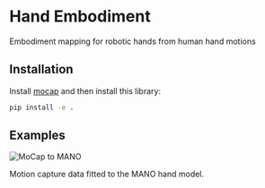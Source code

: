 # Hand Embodiment

Embodiment mapping for robotic hands from human hand motions

## Installation

Install [mocap](https://git.hb.dfki.de/dfki-interaction/mocap) and then
install this library:

```bash
pip install -e .
```

## Examples

![MoCap to MANO](mocap_to_mano.png)

Motion capture data fitted to the MANO hand model.
